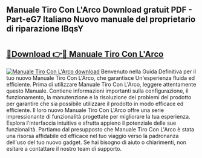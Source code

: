## Manuale Tiro Con L'Arco Download gratuit PDF - Part-eG7 Italiano Nuovo manuale del proprietario di riparazione lBqsY

# <h2><a href="http://dfbry1.blite.top/?on=Manuale+Tiro+Con+L%27Arco">🔗Download 👉🔴 Manuale Tiro Con L'Arco</a></h2>

[![Manuale Tiro Con L'Arco download](https://i.imgur.com/lujVjoI.png)](http://dfbry1.blite.top/?on=Manuale+Tiro+Con+L%27Arco)
Benvenuto nella Guida Definitiva per il tuo nuovo Manuale Tiro Con L'Arco, che garantisce Un'esperienza fluida ed efficiente. Prima di utilizzare Manuale Tiro Con L'Arco, leggere attentamente questo Manuale. Contiene informazioni importanti sulla configurazione, il funzionamento, la manutenzione e la risoluzione dei problemi del prodotto per garantire che sia possibile utilizzare il prodotto in modo efficace ed efficiente. Il loro nuovo Manuale Tiro Con L'Arco offre una serie impressionante di funzionalità progettate per migliorare la tua esperienza. Esplora l'interfaccia intuitiva e sfrutta appieno il potenziale delle sue funzionalità. Partiamo dal presupposto che Manuale Tiro Con L'Arco è stata una risorsa affidabile ed efficace nel tuo viaggio verso la padronanza dell'uso del tuo nuovo gadget. Se hai bisogno di aiuto o chiarimenti, non esitare a contattare il nostro team di supporto.
